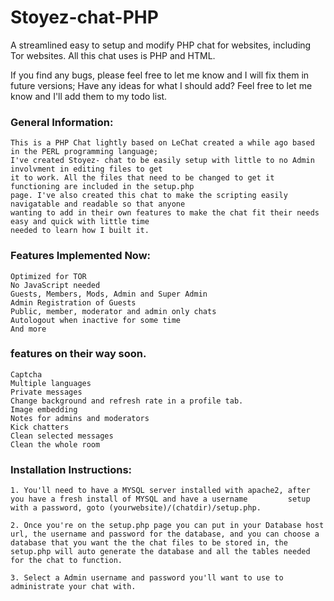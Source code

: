 # Stoyez-chat-PHP
A streamlined easy to setup and modify PHP chat for websites, including Tor websites. All this chat uses is PHP and HTML.

If you find any bugs, please feel free to let me know and I will fix them in future versions; Have any ideas for what I should add? Feel free to let me know and I'll add them to my todo list.

### General Information:

    This is a PHP Chat lightly based on LeChat created a while ago based in the PERL programming language; 
    I've created Stoyez- chat to be easily setup with little to no Admin involvment in editing files to get 
    it to work. All the files that need to be changed to get it functioning are included in the setup.php 
    page. I've also created this chat to make the scripting easily navigatable and readable so that anyone 
    wanting to add in their own features to make the chat fit their needs easy and quick with little time 
    needed to learn how I built it.

### Features Implemented Now:

    Optimized for TOR
    No JavaScript needed
    Guests, Members, Mods, Admin and Super Admin
    Admin Registration of Guests
    Public, member, moderator and admin only chats
    Autologout when inactive for some time
    And more

### features on their way soon.
    
    Captcha
    Multiple languages
    Private messages
    Change background and refresh rate in a profile tab.
    Image embedding
    Notes for admins and moderators
    Kick chatters
    Clean selected messages
    Clean the whole room

### Installation Instructions:

    1. You'll need to have a MYSQL server installed with apache2, after you have a fresh install of MYSQL and have a username         setup with a password, goto (yourwebsite)/(chatdir)/setup.php.

    2. Once you're on the setup.php page you can put in your Database host url, the username and password for the database, and you can choose a database that you want the the chat files to be stored in, the setup.php will auto generate the database and all the tables needed for the chat to function.

    3. Select a Admin username and password you'll want to use to administrate your chat with.
